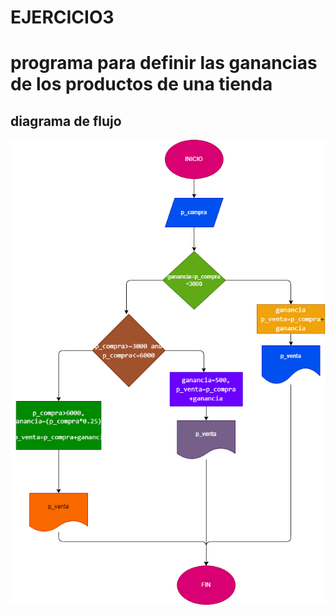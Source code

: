 # EJERCICIO3

# programa para definir las ganancias de los productos de una tienda

## diagrama de flujo
![digrama de flujo](diagrama.png "diagrama de flujo")